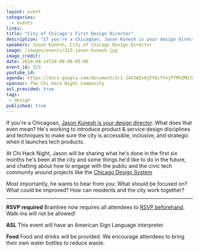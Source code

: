 ```yaml
---
layout: event
categories:
  - events
links:
title: "City of Chicago's First Design Director"
description: "If you're a Chicagoan, Jason Kunesh is your design director. What does that even mean? He's working to introduce product & service design disciplines and techniques to make sure the city is accessible, inclusive, and strategic when it launches tech products."
speakers: Jason Kunesh, City of Chicago Design Director
image: /images/events/313-jason-kunesh.jpg
image_credit:
date: 2018-08-14T18:00:00-05:00
event_id: 313
youtube_id:
agenda: https://docs.google.com/document/d/1-J4VJWZv0jFYbcffejPfMhZMUJXJvCTE5XopUu1vaZI/edit?usp=sharing
sponsor: The Chi Hack Night Community
asl_provided: true
tags:
 - design
published: true
---
```


If you're a Chicagoan, [Jason Kunesh is your design director](https://twitter.com/chiDesignDir). What does that even mean? He's working to introduce product & service design disciplines and techniques to make sure the city is accessible, inclusive, and strategic when it launches tech products.


At Chi Hack Night, Jason will be sharing what he's done in the first six months he's been at the city and some things he'd like to do in the future, and chatting about how to engage with the public and the civic tech community around projects like the [Chicago Design System](https://chicagodesignsystem.org/)

Most importantly, he wants to hear from you: What should be focused on? What could be improved? How can residents and the city work together?

---

**RSVP required** Braintree now requires all attendees to [RSVP beforehand](https://www.eventbrite.com/e/chi-hack-night-registration-41703945624). Walk-ins will not be allowed!

**ASL** This event will have an American Sign Language interpreter.

**Food** Food and drinks will be provided. We encourage attendees to bring their own water bottles to reduce waste.
